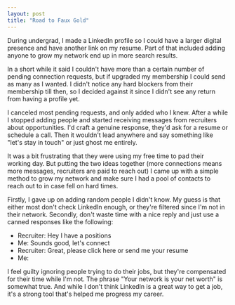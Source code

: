 ```yaml
---
layout: post
title: "Road to Faux Gold"
---
```


During undergrad, I made a LinkedIn profile so I could have a larger digital presence and have another link on my resume. Part of that included adding anyone to grow my network end up in more search results.

In a short while it said I couldn't have more than a certain number of pending connection requests, but if upgraded my membership I could send as many as I wanted. I didn't notice any hard blockers from their membership till then, so I decided against it since I didn't see any return from having a profile yet.

I canceled most pending requests, and only added who I knew. After a while I stopped adding people and started receiving messages from recruiters about opportunities. I'd craft a genuine response, they'd ask for a resume or schedule a call. Then it wouldn't lead anywhere and say something like "let's stay in touch" or just ghost me entirely. 

It was a bit frustrating that they were using my free time to pad their working day. But putting the two ideas together (more connections means more messages, recruiters are paid to reach out) I came up with a simple method to grow my network and make sure I had a pool of contacts to reach out to in case fell on hard times.

Firstly, I gave up on adding random people I didn't know. My guess is that either most don't check LinkedIn enough, or they're filtered since I'm not in their network. Secondly, don't waste time with a nice reply and just use a canned responses like the following:
* Recruiter: Hey I have a positions
* Me: Sounds good, let's connect
* Recruiter: Great, please click here or send me your resume
* Me: 

I feel guilty ignoring people trying to do their jobs, but they're compensated for their time while I'm not. The phrase "Your network is your net worth" is somewhat true. And while I don't think LinkedIn is a great way to get a job, it's a strong tool that's helped me progress my career.